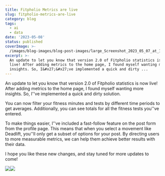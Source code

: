 ```yaml
---
title: Fitpholio Metrics are live
slug: fitpholio-metrics-are-live
category: blog
tags:
  - ai
  - data
date: '2023-05-08'
status: published
coverImage: >-
  /images/blog-images/blog-post-images/large_Screenshot_2023_05_07_at_10_26_14_PM_6e06ddd91d.png
excerpt: >-
  An update to let you know that version 2.0 of Fitpholio statistics is now
  live! After adding metrics to the home page, I found myself wanting more
  insights. So, I&#x27;&#x27;ve implemented a quick and dirty ...
---
```


An update to let you know that version 2.0 of Fitpholio statistics is now live! After adding metrics to the home page, I found myself wanting more insights. So, I''ve implemented a quick and dirty solution.

You can now filter your fitness minutes and tests by different time periods to get averages. Additionally, you can see totals for all the fitness tests you''ve entered.

To make things easier, I''ve included a fast-follow feature on the post form from the profile page. This means that when you select a movement like Deadlift, you''ll only get a subset of options for your post. By directing users to more measurable metrics, we can help them achieve better results with their data.

I hope you like these new changes, and stay tuned for more updates to come!

![](/images/blog-images/blog-post-images/large_Screenshot_2023_05_07_at_10_26_14_PM_6e06ddd91d.png)![](/images/blog-images/blog-post-images/large_Screenshot_2023_05_07_at_10_26_26_PM_450d8ebc03.png)
